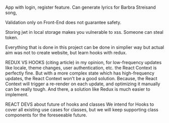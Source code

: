 App with login, register feature. Can generate lyrics for Barbra Streisand song, 

Validation only on Front-End does not guarantee safety. 

Storing jwt in local storage makes you vulnerable to xss. Someone can steal token.

Everything that is done in this project can be done in simplier way but actual aim was not to create website, but learn hooks with redux.

REDUX VS HOOKS (citing article)
in my opinion, for low-frequency updates like locale, theme changes, user authentication, etc. the React Context is perfectly fine. But with a more complex state which has high-frequency updates, the React Context won't be a good solution. Because, the React Context will trigger a re-render on each update, and optimizing it manually can be really tough. And there, a solution like Redux is much easier to implement.

REACT DEVS about future of hooks and classes
We intend for Hooks to cover all existing use cases for classes, but we will keep supporting class components for the foreseeable future.

